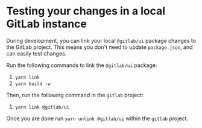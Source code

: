 # Testing your changes in a local GitLab instance

During development, you can link your local `@gitlab/ui` package changes to the GitLab project. This means you don't need to update `package.json`, and can easily test changes.

Run the following commands to link the `@gitlab/ui` package:
1. `yarn link`
1. `yarn build -w`

Then, run the following command in the `gitlab` project:
1. `yarn link @gitlab/ui`

Once you are done run `yarn unlink @gitlab/ui` within the `gitlab` project.
